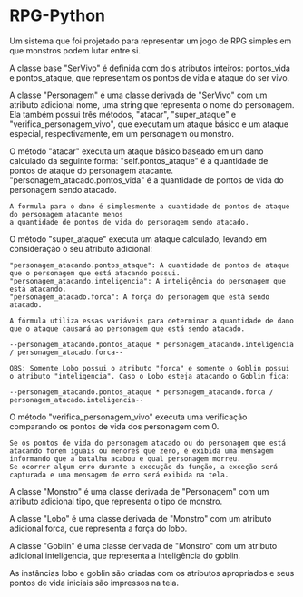 # RPG-Python

Um sistema que foi projetado para representar um jogo de RPG simples em que monstros podem lutar entre si.

A classe base "SerVivo" é definida com dois atributos inteiros: pontos_vida e pontos_ataque, que representam os pontos de vida e ataque do ser vivo.

A classe "Personagem" é uma classe derivada de "SerVivo" com um atributo adicional nome, uma string que representa o nome do personagem. Ela também possui três métodos, "atacar", "super_ataque" e "verifica_personagem_vivo", que executam um ataque básico e um ataque especial, respectivamente, em um personagem ou monstro.

O método "atacar" executa um ataque básico baseado em um dano calculado da seguinte forma:
	"self.pontos_ataque" é a quantidade de pontos de ataque do personagem atacante.
	"personagem_atacado.pontos_vida" é a quantidade de pontos de vida do personagem sendo atacado.

	A formula para o dano é simplesmente a quantidade de pontos de ataque do personagem atacante menos
	a quantidade de pontos de vida do personagem sendo atacado.
	

O método "super_ataque" executa um ataque calculado, levando em consideração o seu atributo adicional:
	
	"personagem_atacando.pontos_ataque": A quantidade de pontos de ataque que o personagem que está atacando possui.
	"personagem_atacando.inteligencia": A inteligência do personagem que está atacando.
	"personagem_atacado.forca": A força do personagem que está sendo atacado.
	
	A fórmula utiliza essas variáveis para determinar a quantidade de dano que o ataque causará ao personagem que está sendo atacado.

	--personagem_atacando.pontos_ataque * personagem_atacando.inteligencia / personagem_atacado.forca--

	OBS: Somente Lobo possui o atributo "forca" e somente o Goblin possui o atributo "inteligencia". Caso o Lobo esteja atacando o Goblin fica:
	
	--personagem_atacando.pontos_ataque * personagem_atacando.forca / personagem_atacado.inteligencia--

O método "verifica_personagem_vivo" executa uma verificação comparando os pontos de vida dos personagem com 0. 

	Se os pontos de vida do personagem atacado ou do personagem que está atacando forem iguais ou menores que zero, é exibida uma mensagem informando que a batalha acabou e qual personagem morreu.
	Se ocorrer algum erro durante a execução da função, a exceção será capturada e uma mensagem de erro será exibida na tela.

A classe "Monstro" é uma classe derivada de "Personagem" com um atributo adicional tipo, que representa o tipo de monstro.

A classe "Lobo" é uma classe derivada de "Monstro" com um atributo adicional forca, que representa a força do lobo.

A classe "Goblin" é uma classe derivada de "Monstro" com um atributo adicional inteligencia, que representa a inteligência do goblin.

As instâncias lobo e goblin são criadas com os atributos apropriados e seus pontos de vida iniciais são impressos na tela.
